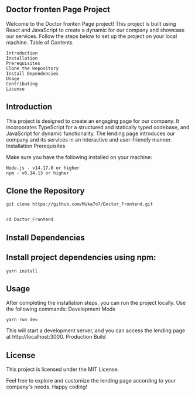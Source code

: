 ## Doctor fronten Page Project

Welcome to the Doctor fronten Page project! This project is built using React and JavaScript to create a dynamic for our company and showcase our services. Follow the steps below to set up the project on your local machine.
Table of Contents

    Introduction
    Installation
    Prerequisites
    Clone the Repository
    Install Dependencies
    Usage
    Contributing
    License

## Introduction

This project is designed to create an engaging page for our company. It incorporates TypeScript for a structured and statically typed codebase, and JavaScript for dynamic functionality. The lending page introduces our company and its services in an interactive and user-friendly manner.
Installation
Prerequisites

Make sure you have the following installed on your machine:

    Node.js - v14.17.0 or higher
    npm - v6.14.13 or higher

## Clone the Repository

    git clone https://github.com/Mika7o7/Doctor_Frontend.git


    cd Doctor_Frontend

## Install Dependencies

## Install project dependencies using npm:

    yarn install

## Usage

After completing the installation steps, you can run the project locally. Use the following commands:
Development Mode

    yarn run dev

This will start a development server, and you can access the lending page at http://localhost:3000.
Production Build



## License

This project is licensed under the MIT License.

Feel free to explore and customize the lending page according to your company's needs. Happy coding!

